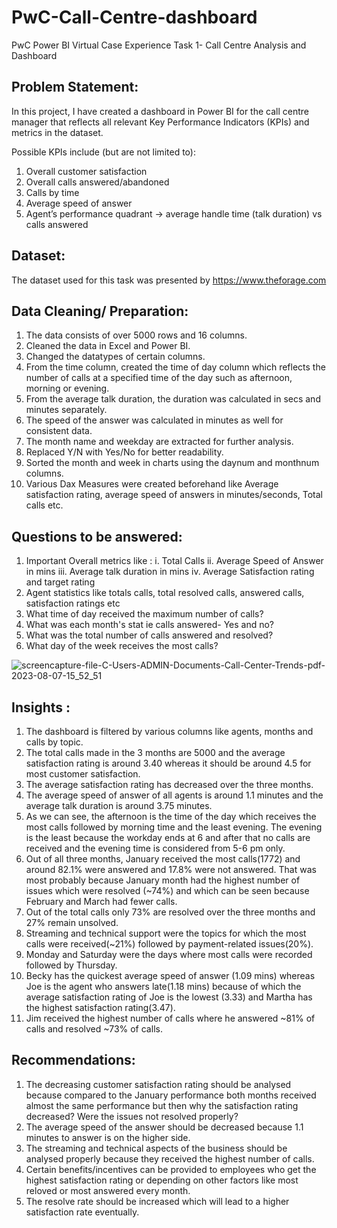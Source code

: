 # PwC-Call-Centre-dashboard
PwC Power BI Virtual Case Experience Task 1- Call Centre Analysis and Dashboard

## Problem Statement:
In this project, I have created a dashboard in Power BI for the call centre manager that reflects all relevant Key Performance Indicators (KPIs) and metrics in the dataset.

Possible KPIs include (but are not limited to):
1. Overall customer satisfaction
2. Overall calls answered/abandoned
3. Calls by time
4. Average speed of answer
5. Agent’s performance quadrant -> average handle time (talk duration) vs calls answered

## Dataset:
The dataset used for this task was presented by https://www.theforage.com

## Data Cleaning/ Preparation:
1. The data consists of over 5000 rows and 16 columns.
2. Cleaned the data in Excel and Power BI.
3. Changed the datatypes of certain columns.
4. From the time column, created the time of day column which reflects the number of calls at a specified time of the day such as afternoon, morning or evening.
5. From the average talk duration, the duration was calculated in secs and minutes separately.
6. The speed of the answer was calculated in minutes as well for consistent data.
7. The month name and weekday are extracted for further analysis.
8. Replaced Y/N with Yes/No for better readability.
9. Sorted the month and week in charts using the daynum and monthnum columns.
10. Various Dax Measures were created beforehand like Average satisfaction rating, average speed of answers in minutes/seconds, Total calls etc.

## Questions to be answered:
1. Important Overall metrics like :
   i. Total Calls
   ii. Average Speed of Answer in mins
   iii. Average talk duration in mins
   iv. Average Satisfaction rating and target rating
2. Agent statistics like totals calls, total resolved calls, answered calls, satisfaction ratings etc
3. What time of day received the maximum number of calls?
4. What was each month's stat ie calls answered- Yes and no?
5. What was the total number of calls answered and resolved?
6. What day of the week receives the most calls? 

![screencapture-file-C-Users-ADMIN-Documents-Call-Center-Trends-pdf-2023-08-07-15_52_51](https://github.com/rasikasalvi4801/PwC-Call-Centre-dashboard/assets/72073065/ad8a2e85-89b5-43f4-bbed-e99744a5b463)

## Insights :
1. The dashboard is filtered by various columns like agents, months and calls by topic.
2. The total calls made in the 3 months are 5000 and the average satisfaction rating is around 3.40 whereas it should be around 4.5 for most customer satisfaction.
3. The average satisfaction rating has decreased over the three months.
4. The average speed of answer of all agents is around 1.1 minutes and the average talk duration is around 3.75 minutes.
5. As we can see, the afternoon is the time of the day which receives the most calls followed by morning time and the least evening. The evening is the least because the workday ends at 6 and after that no calls are received and the evening time is considered from 5-6 pm only.
6. Out of all three months, January received the most calls(1772) and around 82.1% were answered and 17.8% were not answered. That was most probably because January month had the highest number of issues which were resolved (~74%) and which can be seen because February and March had fewer calls.
7. Out of the total calls only 73% are resolved over the three months and 27% remain unsolved.
8. Streaming and technical support were the topics for which the most calls were received(~21%) followed by payment-related issues(20%).
9. Monday and Saturday were the days where most calls were recorded followed by Thursday.
10. Becky has the quickest average speed of answer (1.09 mins) whereas Joe is the agent who answers late(1.18 mins) because of which the average satisfaction rating of Joe is the lowest (3.33) and Martha has the highest satisfaction rating(3.47).
11.  Jim received the highest number of calls where he answered ~81% of calls and resolved ~73% of calls.

## Recommendations: 
1. The decreasing customer satisfaction rating should be analysed because compared to the January performance both months received almost the same performance but then why the satisfaction rating decreased? Were the issues not resolved properly?
2.  The average speed of the answer should be decreased because 1.1 minutes to answer is on the higher side.
3.  The streaming and technical aspects of the business should be analysed properly because they received the highest number of calls.
4.  Certain benefits/incentives can be provided to employees who get the highest satisfaction rating or depending on other factors like most reloved or most answered every month.
5.  The resolve rate should be increased which will lead to a higher satisfaction rate eventually.
